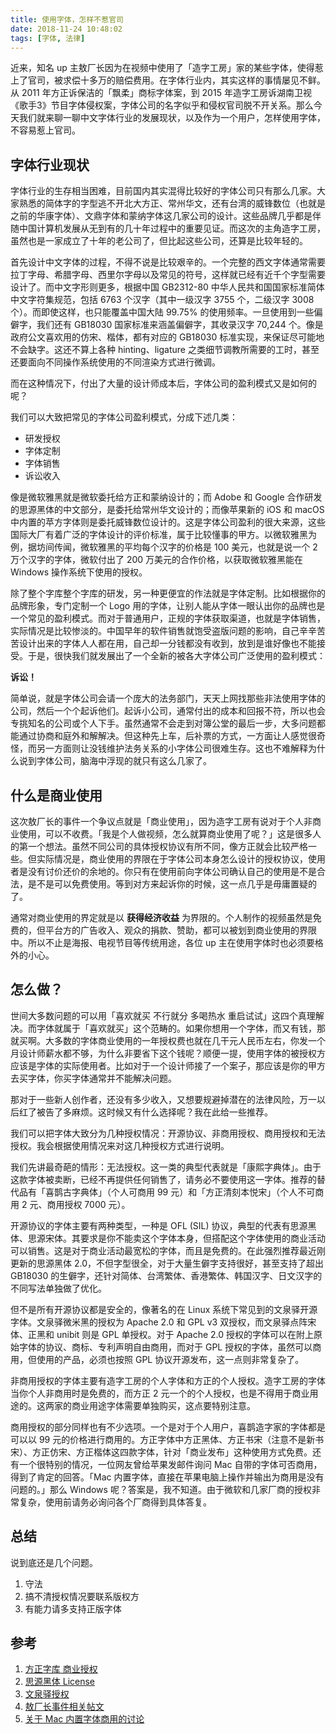 ```yaml
---
title: 使用字体，怎样不惹官司
date: 2018-11-24 10:48:02
tags: [字体, 法律]
---
```


近来，知名 up 主敖厂长因为在视频中使用了「造字工房」家的某些字体，使得惹上了官司，被求偿十多万的赔偿费用。在字体行业内，其实这样的事情屡见不鲜。从 2011 年方正诉保洁的「飘柔」商标字体案，到 2015 年造字工房诉湖南卫视《歌手3》节目字体侵权案，字体公司的名字似乎和侵权官司脱不开关系。那么今天我们就来聊一聊中文字体行业的发展现状，以及作为一个用户，怎样使用字体，不容易惹上官司。

## 字体行业现状

字体行业的生存相当困难，目前国内其实混得比较好的字体公司只有那么几家。大家熟悉的简体字的字型逃不开北大方正、常州华文，还有台湾的威锋数位（也就是之前的华康字体）、文鼎字体和蒙纳字体这几家公司的设计。这些品牌几乎都是伴随中国计算机发展从无到有的几十年过程中的重要见证。而这次的主角造字工房，虽然也是一家成立了十年的老公司了，但比起这些公司，还算是比较年轻的。

首先设计中文字体的过程，不得不说是比较艰辛的。一个完整的西文字体通常需要拉丁字母、希腊字母、西里尔字母以及常见的符号，这样就已经有近千个字型需要设计了。而中文字形则更多，根据中国 GB2312-80 中华人民共和国国家标准简体中文字符集规范，包括 6763 个汉字（其中一级汉字 3755 个，二级汉字 3008 个）。而即使这样，也只能覆盖中国大陆 99.75% 的使用频率。一旦使用到一些偏僻字，我们还有 GB18030 国家标准来涵盖偏僻字，其收录汉字 70,244 个。像是政府公文喜欢用的仿宋、楷体，都有对应的 GB18030 标准实现，来保证尽可能地不会缺字。这还不算上各种 hinting、ligature 之类细节调教所需要的工时，甚至还要面向不同操作系统使用的不同渲染方式进行微调。

而在这种情况下，付出了大量的设计师成本后，字体公司的盈利模式又是如何的呢？

我们可以大致把常见的字体公司盈利模式，分成下述几类：

- 研发授权
- 字体定制
- 字体销售
- 诉讼收入

像是微软雅黑就是微软委托给方正和蒙纳设计的；而 Adobe 和 Google 合作研发的思源黑体的中文部分，是委托给常州华文设计的；而像苹果新的 iOS 和 macOS 中内置的苹方字体则是委托威锋数位设计的。这是字体公司盈利的很大来源，这些国际大厂有着广泛的字体设计的评价标准，属于比较懂事的甲方。以微软雅黑为例，据坊间传闻，微软雅黑的平均每个汉字的价格是 100 美元，也就是说一个 2 万个汉字的字体，微软付出了 200 万美元的合作价格，以获取微软雅黑能在 Windows 操作系统下使用的授权。

除了整个字库整个字库的研发，另一种更便宜的作法就是字体定制。比如根据你的品牌形象，专门定制一个 Logo 用的字体，让别人能从字体一眼认出你的品牌也是一个常见的盈利模式。而对于普通用户，正规的字体获取渠道，也就是字体销售，实际情况是比较惨淡的。中国早年的软件销售就饱受盗版问题的影响，自己辛辛苦苦设计出来的字体人人都在用，自己却一分钱都没有收到，放到是谁好像也不能接受。于是，很快我们就发展出了一个全新的被各大字体公司广泛使用的盈利模式：

**诉讼！**

简单说，就是字体公司会请一个庞大的法务部门，天天上网找那些非法使用字体的公司，然后一个个起诉他们。起诉小公司，通常付出的成本和回报不符，所以也会专挑知名的公司或个人下手。虽然通常不会走到对簿公堂的最后一步，大多问题都能通过协商和庭外和解解决。但这种先上车，后补票的方式，一方面让人感觉很奇怪，而另一方面则让没钱维护法务关系的小字体公司很难生存。这也不难解释为什么说到字体公司，脑海中浮现的就只有这么几家了。

## 什么是商业使用

这次敖厂长的事件一个争议点就是「商业使用」，因为造字工房有说对于个人非商业使用，可以不收费。「我是个人做视频，怎么就算商业使用了呢？」这是很多人的第一个想法。虽然不同公司的具体授权协议有所不同，像方正就会比较严格一些。但实际情况是，商业使用的界限在于字体公司本身怎么设计的授权协议，使用者是没有讨价还价的余地的。你只有在使用前向字体公司确认自己的使用是不是合法，是不是可以免费使用。等到对方来起诉你的时候，这一点几乎是毋庸置疑的了。

通常对商业使用的界定就是以 **获得经济收益** 为界限的。个人制作的视频虽然是免费的，但平台方的广告收入、观众的捐款、赞助，都可以被划到商业使用的界限中。所以不止是海报、电视节目等传统用途，各位 up 主在使用字体时也必须要格外的小心。

## 怎么做？

世间大多数问题的可以用「喜欢就买 不行就分 多喝热水 重启试试」这四个真理解决。而字体就属于「喜欢就买」这个范畴的。如果你想用一个字体，而又有钱，那就买啊。大多数的字体商业使用的一年授权费也就在几干元人民币左右，你发一个月设计师薪水都不够，为什么非要省下这个钱呢？顺便一提，使用字体的被授权方应该是字体的实际使用者。比如对于一个设计师接了一个案子，那应该是你的甲方去买字体，你买字体通常并不能解决问题。

那对于一些新人创作者，还没有多少收入，又想要规避掉潜在的法律风险，万一以后红了被告了多麻烦。这时候又有什么选择呢？我在此给一些推荐。

我们可以把字体大致分为几种授权情况：开源协议、非商用授权、商用授权和无法授权。我会根据使用情况来对这几种授权方式进行说明。

我们先讲最奇葩的情形：无法授权。这一类的典型代表就是「康熙字典体」。由于这款字体被卖断，已经不再提供任何销售了，请务必不要使用这一字体。推荐的替代品有「喜鹊古字典体」（个人可商用 99 元）和「方正清刻本悦宋」（个人不可商用 2 元、商用授权 7000 元）。

开源协议的字体主要有两种类型，一种是 OFL (SIL) 协议，典型的代表有思源黑体、思源宋体。其要求是你不能卖这个字体本身，但搭配这个字体使用的商业活动可以销售。这是对于商业活动最宽松的字体，而且是免费的。在此强烈推荐最近刚更新的思源黑体 2.0，不但字型很全，对于大量生僻字支持很好，甚至支持了超出 GB18030 的生僻字，还针对简体、台湾繁体、香港繁体、韩国汉字、日文汉字的不同写法单独做了优化。

但不是所有开源协议都是安全的，像著名的在 Linux 系统下常见到的文泉驿开源字体。文泉驿微米黑的授权为 Apache 2.0 和 GPL v3 双授权，而文泉驿点阵宋体、正黑和 unibit 则是 GPL 单授权。对于 Apache 2.0 授权的字体可以在附上原始字体的协议、商标、专利声明自由商用，而对于 GPL 授权的字体，虽然可以商用，但使用的产品，必须也按照 GPL 协议开源发布，这一点则非常复杂了。

非商用授权的字体主要有造字工房的个人字体和方正的个人授权。造字工房的字体当你个人非商用时是免费的，而方正 2 元一个的个人授权，也是不得用于商业用途的。这两家的商业用途字体需要单独购买，这点要特别注意。

商用授权的部分同样也有不少选项。一个是对于个人用户，喜鹊造字家的字体都是可以以 99 元的价格进行商用的。方正字体中方正黑体、方正书宋（注意不是新书宋）、方正仿宋、方正楷体这四款字体，针对「商业发布」这种使用方式免费。还有一个很特别的情况，一位网友曾给苹果发邮件询问 Mac 自带的字体可否商用，得到了肯定的回答。「Mac 内置字体，直接在苹果电脑上操作并输出为商用是没有问题的。」那么 Windows 呢？答案是，我不知道。由于微软和几家厂商的授权非常复杂，使用前请务必询问各个厂商得到具体答复。

## 总结

说到底还是几个问题。

1. 守法
2. 搞不清授权情况要联系版权方
3. 有能力请多支持正版字体

## 参考

1. [方正字库 商业授权](https://www.foundertype.com/index.php/About/userAuth.html)
2. [思源黑体 License](https://github.com/adobe-fonts/source-han-sans/blob/master/LICENSE.txt)
3. [文泉驿授权](http://wenq.org/wqy2/index.cgi?Download)
4. [敖厂长事件相关帖文](https://h.bilibili.com/9615827)
5. [关于 Mac 内置字体商用的讨论](https://www.facebook.com/groups/enjoyfonts/permalink/841583915996485/)
